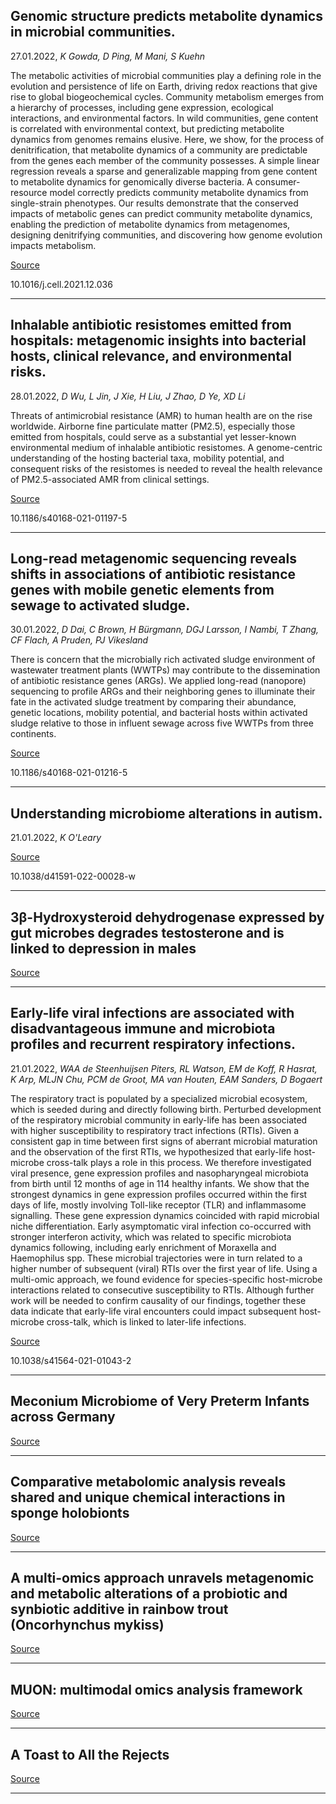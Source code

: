 ## Genomic structure predicts metabolite dynamics in microbial communities.
 27.01.2022, _K Gowda, D Ping, M Mani, S Kuehn_


The metabolic activities of microbial communities play a defining role in the evolution and persistence of life on Earth, driving redox reactions that give rise to global biogeochemical cycles. Community metabolism emerges from a hierarchy of processes, including gene expression, ecological interactions, and environmental factors. In wild communities, gene content is correlated with environmental context, but predicting metabolite dynamics from genomes remains elusive. Here, we show, for the process of denitrification, that metabolite dynamics of a community are predictable from the genes each member of the community possesses. A simple linear regression reveals a sparse and generalizable mapping from gene content to metabolite dynamics for genomically diverse bacteria. A consumer-resource model correctly predicts community metabolite dynamics from single-strain phenotypes. Our results demonstrate that the conserved impacts of metabolic genes can predict community metabolite dynamics, enabling the prediction of metabolite dynamics from metagenomes, designing denitrifying communities, and discovering how genome evolution impacts metabolism.

[Source](https://www.cell.com/cell/fulltext/S0092-8674(21)01542-7)

10.1016/j.cell.2021.12.036

---

## Inhalable antibiotic resistomes emitted from hospitals: metagenomic insights into bacterial hosts, clinical relevance, and environmental risks.
 28.01.2022, _D Wu, L Jin, J Xie, H Liu, J Zhao, D Ye, XD Li_


Threats of antimicrobial resistance (AMR) to human health are on the rise worldwide. Airborne fine particulate matter (PM2.5), especially those emitted from hospitals, could serve as a substantial yet lesser-known environmental medium of inhalable antibiotic resistomes. A genome-centric understanding of the hosting bacterial taxa, mobility potential, and consequent risks of the resistomes is needed to reveal the health relevance of PM2.5-associated AMR from clinical settings.

[Source](https://microbiomejournal.biomedcentral.com/articles/10.1186/s40168-021-01197-5)

10.1186/s40168-021-01197-5

---

## Long-read metagenomic sequencing reveals shifts in associations of antibiotic resistance genes with mobile genetic elements from sewage to activated sludge.
 30.01.2022, _D Dai, C Brown, H Bürgmann, DGJ Larsson, I Nambi, T Zhang, CF Flach, A Pruden, PJ Vikesland_


There is concern that the microbially rich activated sludge environment of wastewater treatment plants (WWTPs) may contribute to the dissemination of antibiotic resistance genes (ARGs). We applied long-read (nanopore) sequencing to profile ARGs and their neighboring genes to illuminate their fate in the activated sludge treatment by comparing their abundance, genetic locations, mobility potential, and bacterial hosts within activated sludge relative to those in influent sewage across five WWTPs from three continents.

[Source](https://microbiomejournal.biomedcentral.com/articles/10.1186/s40168-021-01216-5)

10.1186/s40168-021-01216-5

---

## Understanding microbiome alterations in autism.
 21.01.2022, _K O'Leary_



[Source](https://www.nature.com/articles/d41591-022-00028-w)

10.1038/d41591-022-00028-w

---

## 3β-Hydroxysteroid dehydrogenase expressed by gut microbes degrades testosterone and is linked to depression in males 

[Source](https://www.cell.com/cell-host-microbe/fulltext/S1931-3128(22)00037-3)

---

## Early-life viral infections are associated with disadvantageous immune and microbiota profiles and recurrent respiratory infections.
 21.01.2022, _WAA de Steenhuijsen Piters, RL Watson, EM de Koff, R Hasrat, K Arp, MLJN Chu, PCM de Groot, MA van Houten, EAM Sanders, D Bogaert_


The respiratory tract is populated by a specialized microbial ecosystem, which is seeded during and directly following birth. Perturbed development of the respiratory microbial community in early-life has been associated with higher susceptibility to respiratory tract infections (RTIs). Given a consistent gap in time between first signs of aberrant microbial maturation and the observation of the first RTIs, we hypothesized that early-life host-microbe cross-talk plays a role in this process. We therefore investigated viral presence, gene expression profiles and nasopharyngeal microbiota from birth until 12 months of age in 114 healthy infants. We show that the strongest dynamics in gene expression profiles occurred within the first days of life, mostly involving Toll-like receptor (TLR) and inflammasome signalling. These gene expression dynamics coincided with rapid microbial niche differentiation. Early asymptomatic viral infection co-occurred with stronger interferon activity, which was related to specific microbiota dynamics following, including early enrichment of Moraxella and Haemophilus spp. These microbial trajectories were in turn related to a higher number of subsequent (viral) RTIs over the first year of life. Using a multi-omic approach, we found evidence for species-specific host-microbe interactions related to consecutive susceptibility to RTIs. Although further work will be needed to confirm causality of our findings, together these data indicate that early-life viral encounters could impact subsequent host-microbe cross-talk, which is linked to later-life infections.

[Source](https://www.nature.com/articles/s41564-021-01043-2)

10.1038/s41564-021-01043-2

---

## Meconium Microbiome of Very Preterm Infants across Germany 

[Source](https://journals.asm.org/doi/10.1128/msphere.00808-21)

---

## Comparative metabolomic analysis reveals shared and unique chemical interactions in sponge holobionts

[Source](https://microbiomejournal.biomedcentral.com/articles/10.1186/s40168-021-01220-9)

---

## A multi-omics approach unravels metagenomic and metabolic alterations of a probiotic and synbiotic additive in rainbow trout (Oncorhynchus mykiss) 

[Source](https://microbiomejournal.biomedcentral.com/articles/10.1186/s40168-021-01221-8)

---

## MUON: multimodal omics analysis framework

[Source](https://genomebiology.biomedcentral.com/articles/10.1186/s13059-021-02577-8)

---

## A Toast to All the Rejects

[Source](https://www.theatlantic.com/family/archive/2022/01/celebrate-your-rejections-failures/621327/)

---

